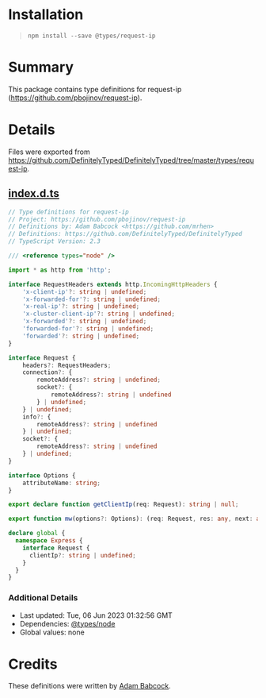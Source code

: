 # Installation
> `npm install --save @types/request-ip`

# Summary
This package contains type definitions for request-ip (https://github.com/pbojinov/request-ip).

# Details
Files were exported from https://github.com/DefinitelyTyped/DefinitelyTyped/tree/master/types/request-ip.
## [index.d.ts](https://github.com/DefinitelyTyped/DefinitelyTyped/tree/master/types/request-ip/index.d.ts)
````ts
// Type definitions for request-ip
// Project: https://github.com/pbojinov/request-ip
// Definitions by: Adam Babcock <https://github.com/mrhen>
// Definitions: https://github.com/DefinitelyTyped/DefinitelyTyped
// TypeScript Version: 2.3

/// <reference types="node" />

import * as http from 'http';

interface RequestHeaders extends http.IncomingHttpHeaders {
    'x-client-ip'?: string | undefined;
    'x-forwarded-for'?: string | undefined;
    'x-real-ip'?: string | undefined;
    'x-cluster-client-ip'?: string | undefined;
    'x-forwarded'?: string | undefined;
    'forwarded-for'?: string | undefined;
    'forwarded'?: string | undefined;
}

interface Request {
    headers?: RequestHeaders;
    connection?: {
        remoteAddress?: string | undefined;
        socket?: {
            remoteAddress?: string | undefined
        } | undefined;
    } | undefined;
    info?: {
        remoteAddress?: string | undefined
    } | undefined;
    socket?: {
        remoteAddress?: string | undefined
    } | undefined;
}

interface Options {
    attributeName: string;
}

export declare function getClientIp(req: Request): string | null;

export function mw(options?: Options): (req: Request, res: any, next: any) => any;

declare global {
  namespace Express {
    interface Request {
      clientIp?: string | undefined;
    }
  }
}

````

### Additional Details
 * Last updated: Tue, 06 Jun 2023 01:32:56 GMT
 * Dependencies: [@types/node](https://npmjs.com/package/@types/node)
 * Global values: none

# Credits
These definitions were written by [Adam Babcock](https://github.com/mrhen).
